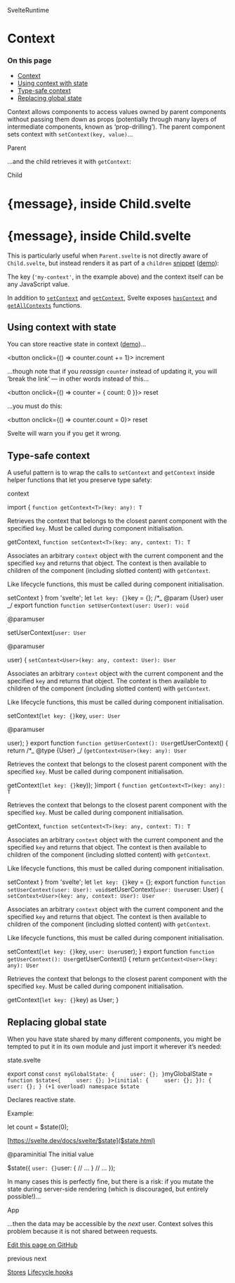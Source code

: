 SvelteRuntime

# Context

### On this page

- [Context](context.html)
- [Using context with state](context.html#Using-context-with-state)
- [Type-safe context](context.html#Type-safe-context)
- [Replacing global state](context.html#Replacing-global-state)

Context allows components to access values owned by parent components without passing them down as props (potentially through many layers of intermediate components, known as ‘prop-drilling’). The parent component sets context with `setContext(key, value)`...

Parent

<script>
	import { setContext } from 'svelte';
	setContext('my-context', 'hello from Parent.svelte');
</script>

<script lang="ts">
  import { setContext } from 'svelte';
  setContext('my-context', 'hello from Parent.svelte');
</script>

...and the child retrieves it with `getContext`:

Child

<script>
	import { getContext } from 'svelte';
	const message = getContext('my-context');
</script>
<h1>{message}, inside Child.svelte</h1><script lang="ts">
	import { getContext } from 'svelte';
	const message = getContext('my-context');
</script>
<h1>{message}, inside Child.svelte</h1>

This is particularly useful when `Parent.svelte` is not directly aware of `Child.svelte`, but instead renders it as part of a `children` [snippet](snippet.html) ([demo](https://svelte.dev/playground/untitled#H4sIAAAAAAAAE42Q3W6DMAyFX8WyJgESK-oto6hTX2D3YxcM3IIUQpR40yqUd58CrCXsp7tL7HNsf2dAWXaEKR56yfTBGOOxFWQwfR6Qz8q1XAHjL-GjUhvzToJd7bU09FO9ctMkG0wxM5VuFeeFLLjtVK8ZnkpNkuGo-w6CTTJ9Z3PwsBAemlbUF934W8iy5DpaZtOUcU02-ZLcaS51jHEkTFm_kY1_wfOO8QnXrb8hBzDEc6pgZ4gFoyz4KgiD7nxfTe8ghqAhIfrJ46cTzVZBbkPlODVJsLCDO6V7ZcJoncyw1yRr0hd1GNn_ZbEM3I9i1bmVxOlWElUvDUNHxpQngt3C4CXzjS1rtvkw22wMrTRtTbC8Lkuabe7jvthPPe3DofYCAAA=)):

<Parent>
	<Child />
</Parent>

The key (`'my-context'`, in the example above) and the context itself can be any JavaScript value.

In addition to [`setContext`](svelte.html#setContext) and [`getContext`](svelte.html#getContext), Svelte exposes [`hasContext`](svelte.html#hasContext) and [`getAllContexts`](svelte.html#getAllContexts) functions.

## Using context with state[](context.html#Using-context-with-state)

You can store reactive state in context ([demo](https://svelte.dev/playground/untitled#H4sIAAAAAAAAE41R0W6DMAz8FSuaBNUQdK8MkKZ-wh7HHihzu6hgosRMm1D-fUpSVNq12x4iEvvOx_kmQU2PIhfP3DCCJGgHYvxkkYid7NCI_GUS_KUcxhVEMjOelErNB3bsatvG4LW6n0ZsRC4K02qpuKqpZtmrQTNMYJA3QRAs7PTQQxS40eMCt3mX3duxnWb-lS5h7nTI0A4jMWoo4c44P_Hku-zrOazdy64chWo-ScfRkRgl8wgHKrLTH1OxHZkHgoHaTraHcopXUFYzPPVfuC_hwQaD1GrskdiNCdQwJljJqlvXfyqVsA5CGg0uRUQifHw56xFtciO75QrP07vo_JXf_tf8yK2ezDKY_ZWt_1y2qqYzv7bI1IW1V_sN19m-07wCAAA=))...

<script>
	import { setContext } from 'svelte';
	import Child from './Child.svelte';
	let counter = $state({
		count: 0
	});
	setContext('counter', counter);
</script>

<button onclick={() => counter.count += 1}>
increment
</button>
<Child />
<Child />
<Child />

...though note that if you _reassign_ `counter` instead of updating it, you will ‘break the link’ — in other words instead of this...

<button onclick={() => counter = { count: 0 }}>
reset
</button>

...you must do this:

<button onclick={() => counter.count = 0}>
reset
</button>

Svelte will warn you if you get it wrong.

## Type-safe context[](context.html#Type-safe-context)

A useful pattern is to wrap the calls to `setContext` and `getContext` inside helper functions that let you preserve type safety:

context

import { `function getContext<T>(key: any): T`

Retrieves the context that belongs to the closest parent component with the specified `key`.
Must be called during component initialisation.

getContext, `function setContext<T>(key: any, context: T): T`

Associates an arbitrary `context` object with the current component and the specified `key`
and returns that object. The context is then available to children of the component
(including slotted content) with `getContext`.

Like lifecycle functions, this must be called during component initialisation.

setContext } from 'svelte';
let `let key: {}`key = {};
/\*_ @param {User} user _/
export function `function setUserContext(user: User): void`

@paramuser

setUserContext(`user: User`

@paramuser

user) {
`setContext<User>(key: any, context: User): User`

Associates an arbitrary `context` object with the current component and the specified `key`
and returns that object. The context is then available to children of the component
(including slotted content) with `getContext`.

Like lifecycle functions, this must be called during component initialisation.

setContext(`let key: {}`key, `user: User`

@paramuser

user);
}
export function `function getUserContext(): User`getUserContext() {
return /\*_ @type {User} _/ (`getContext<User>(key: any): User`

Retrieves the context that belongs to the closest parent component with the specified `key`.
Must be called during component initialisation.

getContext(`let key: {}`key));
}import { `function getContext<T>(key: any): T`

Retrieves the context that belongs to the closest parent component with the specified `key`.
Must be called during component initialisation.

getContext, `function setContext<T>(key: any, context: T): T`

Associates an arbitrary `context` object with the current component and the specified `key`
and returns that object. The context is then available to children of the component
(including slotted content) with `getContext`.

Like lifecycle functions, this must be called during component initialisation.

setContext } from 'svelte';
let `let key: {}`key = {};
export function `function setUserContext(user: User): void`setUserContext(`user: User`user: User) {
`setContext<User>(key: any, context: User): User`

Associates an arbitrary `context` object with the current component and the specified `key`
and returns that object. The context is then available to children of the component
(including slotted content) with `getContext`.

Like lifecycle functions, this must be called during component initialisation.

setContext(`let key: {}`key, `user: User`user);
}
export function `function getUserContext(): User`getUserContext() {
return `getContext<User>(key: any): User`

Retrieves the context that belongs to the closest parent component with the specified `key`.
Must be called during component initialisation.

getContext(`let key: {}`key) as User;
}

## Replacing global state[](context.html#Replacing-global-state)

When you have state shared by many different components, you might be tempted to put it in its own module and just import it wherever it’s needed:

state.svelte

export const `const myGlobalState: {     user: {}; }`myGlobalState = `function $state<{     user: {}; }>(initial: {     user: {}; }): {     user: {}; } (+1 overload) namespace $state`

Declares reactive state.

Example:

let count = $state(0);

[https://svelte.dev/docs/svelte/$state]($state.html)

@paraminitial The initial value

$state({
`user: {}`user: {
// ...
}
// ...
});

In many cases this is perfectly fine, but there is a risk: if you mutate the state during server-side rendering (which is discouraged, but entirely possible!)...

App

<script>
	import { myGlobalState } from 'svelte';
	let { data } = $props();
	if (data.user) {
		myGlobalState.user = data.user;
	}
</script><script lang="ts">

    import { myGlobalState } from 'svelte';
    let { data } = $props();
    if (data.user) {
    	myGlobalState.user = data.user;
    }

</script>

...then the data may be accessible by the _next_ user. Context solves this problem because it is not shared between requests.

[Edit this page on GitHub](https://github.com/sveltejs/svelte/edit/main/documentation/docs/06-runtime/02-context.md)

previous next

[Stores](stores.html) [Lifecycle hooks](lifecycle-hooks.html)
